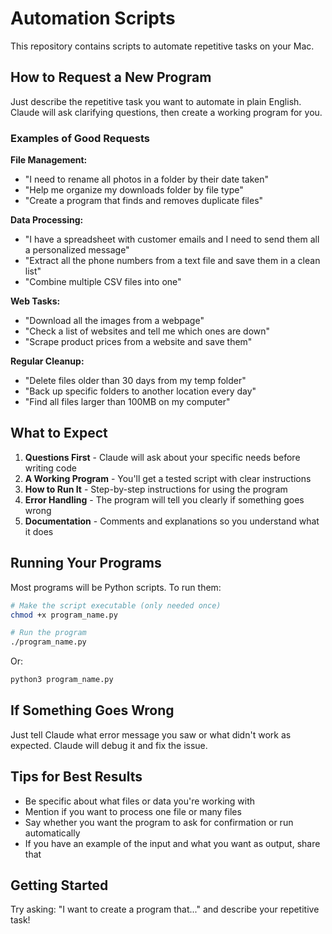 # Automation Scripts

This repository contains scripts to automate repetitive tasks on your Mac.

## How to Request a New Program

Just describe the repetitive task you want to automate in plain English. Claude will ask clarifying questions, then create a working program for you.

### Examples of Good Requests

**File Management:**
- "I need to rename all photos in a folder by their date taken"
- "Help me organize my downloads folder by file type"
- "Create a program that finds and removes duplicate files"

**Data Processing:**
- "I have a spreadsheet with customer emails and I need to send them all a personalized message"
- "Extract all the phone numbers from a text file and save them in a clean list"
- "Combine multiple CSV files into one"

**Web Tasks:**
- "Download all the images from a webpage"
- "Check a list of websites and tell me which ones are down"
- "Scrape product prices from a website and save them"

**Regular Cleanup:**
- "Delete files older than 30 days from my temp folder"
- "Back up specific folders to another location every day"
- "Find all files larger than 100MB on my computer"

## What to Expect

1. **Questions First** - Claude will ask about your specific needs before writing code
2. **A Working Program** - You'll get a tested script with clear instructions
3. **How to Run It** - Step-by-step instructions for using the program
4. **Error Handling** - The program will tell you clearly if something goes wrong
5. **Documentation** - Comments and explanations so you understand what it does

## Running Your Programs

Most programs will be Python scripts. To run them:

```bash
# Make the script executable (only needed once)
chmod +x program_name.py

# Run the program
./program_name.py
```

Or:

```bash
python3 program_name.py
```

## If Something Goes Wrong

Just tell Claude what error message you saw or what didn't work as expected. Claude will debug it and fix the issue.

## Tips for Best Results

- Be specific about what files or data you're working with
- Mention if you want to process one file or many files
- Say whether you want the program to ask for confirmation or run automatically
- If you have an example of the input and what you want as output, share that

## Getting Started

Try asking: "I want to create a program that..." and describe your repetitive task!
